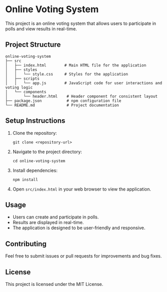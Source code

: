 # Online Voting System

This project is an online voting system that allows users to participate in polls and view results in real-time. 

## Project Structure

```
online-voting-system
├── src
│   ├── index.html        # Main HTML file for the application
│   ├── styles
│   │   └── style.css     # Styles for the application
│   ├── scripts
│   │   └── app.js        # JavaScript code for user interactions and voting logic
│   └── components
│       └── header.html    # Header component for consistent layout
├── package.json           # npm configuration file
└── README.md              # Project documentation
```

## Setup Instructions

1. Clone the repository:
   ```
   git clone <repository-url>
   ```

2. Navigate to the project directory:
   ```
   cd online-voting-system
   ```

3. Install dependencies:
   ```
   npm install
   ```

4. Open `src/index.html` in your web browser to view the application.

## Usage

- Users can create and participate in polls.
- Results are displayed in real-time.
- The application is designed to be user-friendly and responsive.

## Contributing

Feel free to submit issues or pull requests for improvements and bug fixes. 

## License

This project is licensed under the MIT License.